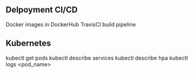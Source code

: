 ## Delpoyment CI/CD
Docker images in DockerHub
TravisCI build pipeline

## Kubernetes
kubectl get pods
kubectl describe services
kubectl describe hpa
kubectl logs <pod_name>
